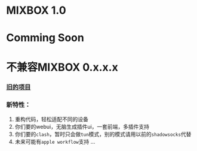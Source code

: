 # MIXBOX 1.0 
# Comming Soon

# 不兼容MIXBOX 0.x.x.x
### [旧的项目](https://github.com/monlor/MIXBOX-ARCHIVE)
### 新特性：
1. 重构代码，轻松适配不同的设备
2. 你们要的webui，无脑生成插件ui，一套前端，多插件支持
3. 你们要的`clash`，暂时只会做`tun`模式，别的模式请用以前的`shadowsocks`代替
4. 未来可能有`apple workflow`支持
...